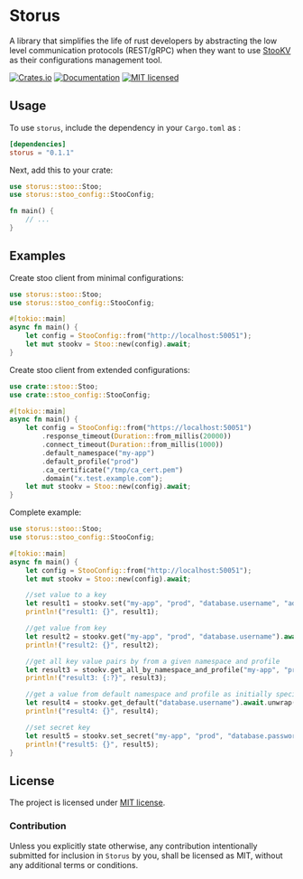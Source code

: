 # Storus

A library that simplifies the life of rust developers by abstracting the low level communication protocols (REST/gRPC)
when they want to use [StooKV](https://github.com/mwangox/stookv) as their configurations management tool.


[![Crates.io](https://img.shields.io/crates/v/storus.svg)](https://crates.io/crates/storus)
[![Documentation](https://docs.rs/storus/badge.svg)](https://docs.rs/storus/0.1.1/storus)
[![MIT licensed](https://img.shields.io/badge/license-MIT-blue.svg)](MIT-LICENSE)


## Usage

To use `storus`, include the dependency in your `Cargo.toml` as :

```toml
[dependencies]
storus = "0.1.1"
```

Next, add this to your crate:


```rust
use storus::stoo::Stoo;
use storus::stoo_config::StooConfig;

fn main() {
    // ...
}
```

## Examples

Create stoo client from minimal configurations:

```rust
use storus::stoo::Stoo;
use storus::stoo_config::StooConfig;

#[tokio::main]
async fn main() {
    let config = StooConfig::from("http://localhost:50051");
    let mut stookv = Stoo::new(config).await;
}
```

Create stoo client from extended configurations:

```rust
use crate::stoo::Stoo;
use crate::stoo_config::StooConfig;

#[tokio::main]
async fn main() {
    let config = StooConfig::from("https://localhost:50051")
        .response_timeout(Duration::from_millis(20000))
        .connect_timeout(Duration::from_millis(1000))
        .default_namespace("my-app")
        .default_profile("prod")
        .ca_certificate("/tmp/ca_cert.pem")
        .domain("x.test.example.com");
    let mut stookv = Stoo::new(config).await;
}
```

Complete example:
```rust
use storus::stoo::Stoo;
use storus::stoo_config::StooConfig;

#[tokio::main]
async fn main() {
    let config = StooConfig::from("http://localhost:50051");
    let mut stookv = Stoo::new(config).await;

    //set value to a key
    let result1 = stookv.set("my-app", "prod", "database.username", "admin3").await.unwrap();
    println!("result1: {}", result1);

    //get value from key
    let result2 = stookv.get("my-app", "prod", "database.username").await.unwrap();
    println!("result2: {}", result2);

    //get all key value pairs by from a given namespace and profile
    let result3 = stookv.get_all_by_namespace_and_profile("my-app", "prod").await.unwrap();
    println!("result3: {:?}", result3);

    //get a value from default namespace and profile as initially specified
    let result4 = stookv.get_default("database.username").await.unwrap();
    println!("result4: {}", result4);

    //set secret key
    let result5 = stookv.set_secret("my-app", "prod", "database.password", "qwerty@1234").await.unwrap();
    println!("result5: {}", result5);
}
```

## License

The project is licensed under [MIT license](LICENSE).

### Contribution

Unless you explicitly state otherwise, any contribution intentionally submitted
for inclusion in `Storus` by you, shall be licensed as MIT, without any additional
terms or conditions.